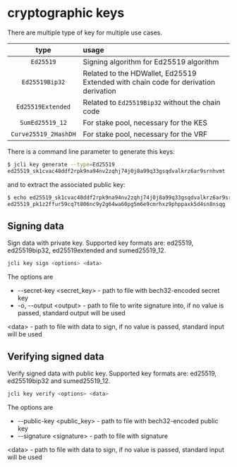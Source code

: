 # cryptographic keys

There are multiple type of key for multiple use cases.

|         type         | usage                                                                               |
| :------------------: | :---------------------------------------------------------------------------------- |
|      `Ed25519`       | Signing algorithm for Ed25519 algorithm                                             |
|    `Ed25519Bip32`    | Related to the HDWallet, Ed25519 Extended with chain code for derivation derivation |
|  `Ed25519Extended`   | Related to `Ed25519Bip32` without the chain code                                    |
|   `SumEd25519_12`    | For stake pool, necessary for the KES                                               |
| `Curve25519_2HashDH` | For stake pool, necessary for the VRF                                               |

There is a command line parameter to generate this keys:

```sh
$ jcli key generate --type=Ed25519
ed25519_sk1cvac48ddf2rpk9na94nv2zqhj74j0j8a99q33gsqdvalkrz6ar9srnhvmt
```

and to extract the associated public key:

```sh
$ echo ed25519_sk1cvac48ddf2rpk9na94nv2zqhj74j0j8a99q33gsqdvalkrz6ar9srnhvmt | jcli key to-public
ed25519_pk1z2ffur59cq7t806nc9y2g64wa60pg5m6e9cmrhxz9phppaxk5d4sn8nsqg
```

## Signing data

Sign data with private key. Supported key formats are: ed25519, ed25519bip32, ed25519extended and
sumed25519_12.

```sh
jcli key sign <options> <data>
```

The options are

- --secret-key <secret_key> - path to file with bech32-encoded secret key
- -o, --output \<output\> - path to file to write signature into, if no value is passed,
standard output will be used

\<data\> - path to file with data to sign, if no value is passed, standard input will be used

## Verifying signed data

Verify signed data with public key. Supported key formats are: ed25519, ed25519bip32 and
sumed25519_12.

```sh
jcli key verify <options> <data>
```

The options are

- --public-key <public_key> - path to file with bech32-encoded public key
- --signature \<signature\> - path to file with signature

\<data\> - path to file with data to sign, if no value is passed, standard input will be used
